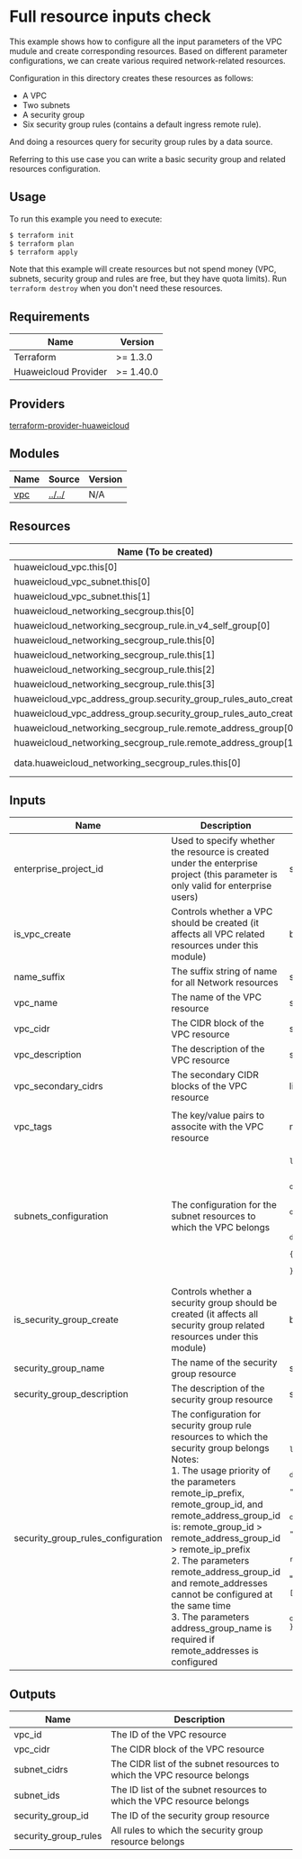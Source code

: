 # Full resource inputs check

This example shows how to configure all the input parameters of the VPC mudule and create corresponding resources.
Based on different parameter configurations, we can create various required network-related resources.

Configuration in this directory creates these resources as follows:

+ A VPC
+ Two subnets
+ A security group
+ Six security group rules (contains a default ingress remote rule).

And doing a resources query for security group rules by a data source.

Referring to this use case you can write a basic security group and related resources configuration.

## Usage

To run this example you need to execute:

```bash
$ terraform init
$ terraform plan
$ terraform apply
```

Note that this example will create resources but not spend money (VPC, subnets, security group and rules are free,
but they have quota limits). Run `terraform destroy` when you don't need these resources.

## Requirements

| Name | Version |
|------|---------|
| Terraform | >= 1.3.0 |
| Huaweicloud Provider | >= 1.40.0 |

## Providers

[terraform-provider-huaweicloud](https://github.com/huaweicloud/terraform-provider-huaweicloud)

## Modules

| Name | Source | Version |
|------|--------|---------|
| <a name="module_vpc"></a> [vpc](#module\_vpc) | [../../](../../README.md) | N/A |

## Resources

| Name (To be created) | Type |
|------|------|
| huaweicloud_vpc.this[0] | resource |
| huaweicloud_vpc_subnet.this[0] | resource |
| huaweicloud_vpc_subnet.this[1] | resource |
| huaweicloud_networking_secgroup.this[0] | resource |
| huaweicloud_networking_secgroup_rule.in_v4_self_group[0] | resource |
| huaweicloud_networking_secgroup_rule.this[0] | resource |
| huaweicloud_networking_secgroup_rule.this[1] | resource |
| huaweicloud_networking_secgroup_rule.this[2] | resource |
| huaweicloud_networking_secgroup_rule.this[3] | resource |
| huaweicloud_vpc_address_group.security_group_rules_auto_created[0] | resource |
| huaweicloud_vpc_address_group.security_group_rules_auto_created[1] | resource |
| huaweicloud_networking_secgroup_rule.remote_address_group[0] | resource |
| huaweicloud_networking_secgroup_rule.remote_address_group[1] | resource |
| data.huaweicloud_networking_secgroup_rules.this[0] | data-source |

## Inputs

<!-- markdownlint-disable MD013 -->
| Name | Description | Type | Value |
|------|-------------|------|-------|
| enterprise_project_id | Used to specify whether the resource is created under the enterprise project (this parameter is only valid for enterprise users) | string | null |
| is_vpc_create | Controls whether a VPC should be created (it affects all VPC related resources under this module) | bool | false |
| name_suffix | The suffix string of name for all Network resources | string | "-terraform-module" |
| vpc_name | The name of the VPC resource | string | demo |
| vpc_cidr | The CIDR block of the VPC resource | string | "172.16.128.0/20" |
| vpc_description | The description of the VPC resource | string | "Created by terraform module" |
| vpc_secondary_cidrs | The secondary CIDR blocks of the VPC resource | list(string) | <pre>["172.16.192.0/20"]</pre> |
| vpc_tags | The key/value pairs to associte with the VPC resource | map(string) | <pre>{<br>  "foo": "bar"<br>}</pre> |
| subnets_configuration | The configuration for the subnet resources to which the VPC belongs | <pre>list(object({<br>  name           = string<br>  description    = optional(string, null)<br>  cidr           = string<br>  ipv6_enabled   = optional(bool, true)<br>  dhcp_enabled   = optional(bool, true)<br>  dns_list       = optional(list(string), null)<br>  tags           = optional(map(string), {})<br>  delete_timeout = optional(string, null)<br>}))</pre> | <pre>[<br>  {name="demo-master", description="Created by terraform module", cidr="172.16.136.0/24", ipv6_enabled=false, dhcp_enabled=false, dns_list=["5.5.5.5"], tags={"foo": "bar"}, delete_timeout="30m"},<br>  {name="demo-slave", cidr="172.16.138.0/24"},<br>]</pre> |
| is_security_group_create | Controls whether a security group should be created (it affects all security group related resources under this module) | bool | true |
| security_group_name | The name of the security group resource | string | "demo" |
| security_group_description | The description of the security group resource | string | "Created by terraform module" |
| security_group_rules_configuration | The configuration for security group rule resources to which the security group belongs<br>Notes:<br>1. The usage priority of the parameters remote_ip_prefix, remote_group_id, and remote_address_group_id is: remote_group_id > remote_address_group_id > remote_ip_prefix<br>2. The parameters remote_address_group_id and remote_addresses cannot be configured at the same time<br>3. The parameters address_group_name is required if remote_addresses is configured | <pre>list(object({<br>  description             = optional(string, null)<br>  direction               = optional(string, "ingress")<br>  ethertype               = optional(string, "IPv4")<br>  protocol                = optional(string, null)<br>  ports                   = optional(string, null)<br>  remote_ip_prefix        = optional(string, "0.0.0.0/0")<br>  remote_group_id         = optional(string, null)<br>  remote_address_group_id = optional(string, null)<br>  address_group_name      = optional(string, null)<br>  remote_addresses        = optional(list(string), [])<br>  action                  = optional(string, "allow")<br>  priority                = optional(number, null)<br>}))</pre> | <pre>[<br>  {description="Created by terraform module", direction="ingress", ethertype="IPv4", protocol="icmp", priority=100},<br>  {description="Created by terraform module", direction="ingress", ethertype="IPv6", protocol="icmp", remote_ip_prefix="::/0", priority=100},<br>  {direction="egress", ethertype="IPv4", priority=1},<br>  {direction="egress", ethertype="IPv6", remote_ip_prefix="::/0", priority=1},<br>  {direction="ingress", ethertype="IPv6", protocol="tcp", ports="22", address_group_name="ipv6_address_group", remote_addresses=["FC00:0:130F:0:0:9C0:876A:130B"], action="deny", priority=100},<br>  {protocol="tcp", ports="30000", address_group_name="ipv4_address_group", remote_addresses=["192.168.128.0", "192.168.128.3-192.168.128.99"], priority=100},<br>]</pre> |
<!-- markdownlint-enable MD013 -->

## Outputs

| Name | Description |
|------|-------------|
| vpc_id | The ID of the VPC resource |
| vpc_cidr | The CIDR block of the VPC resource |
| subnet_cidrs | The CIDR list of the subnet resources to which the VPC resource belongs |
| subnet_ids | The ID list of the subnet resources to which the VPC resource belongs |
| security_group_id | The ID of the security group resource |
| security_group_rules | All rules to which the security group resource belongs |
